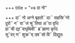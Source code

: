 +++
title = "०७ दा नो"

+++
दा᳓ नो अग्ने बृहतो᳓ दाः᳓ सहस्रि᳓णो  
दुरो᳓ न᳓ वा᳓जं श्रु᳓तिया अ᳓पा वृधि  
प्रा᳓ची द्या᳓वापृथिवी᳓ ब्र᳓ह्मणा कृधि  
सु᳓वर् ण᳓ शुक्र᳓म् उष᳓सो वि᳓ दिद्युतः
